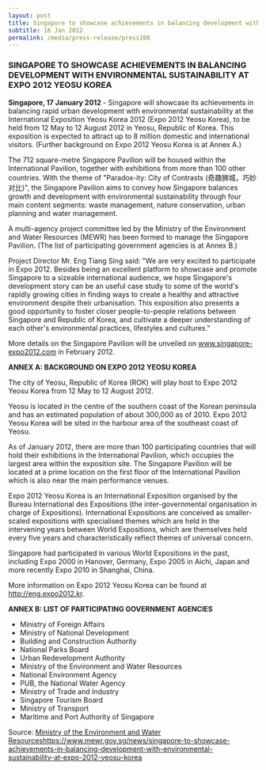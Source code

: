 ```yaml
---
layout: post
title: Singapore to showcase achievements in balancing development with environmental sustainability at Expo 2012 Yeosu Korea
subtitle: 16 Jan 2012
permalink: /media/press-release/press108
---
```


### SINGAPORE TO SHOWCASE ACHIEVEMENTS IN BALANCING DEVELOPMENT WITH ENVIRONMENTAL SUSTAINABILITY AT EXPO 2012 YEOSU KOREA

**Singapore, 17 January 2012** - Singapore will showcase its achievements in balancing rapid urban development with environmental sustainability at the International Exposition Yeosu Korea 2012 (Expo 2012 Yeosu Korea), to be held from 12 May to 12 August 2012 in Yeosu, Republic of Korea. This exposition is expected to attract up to 8 million domestic and international visitors. (Further background on Expo 2012 Yeosu Korea is at Annex A.)

The 712 square-metre Singapore Pavilion will be housed within the International Pavilion, together with exhibitions from more than 100 other countries. With the theme of "Paradox-ity: City of Contrasts (奇趣狮城，巧妙对比)", the Singapore Pavilion aims to convey how Singapore balances growth and development with environmental sustainability through four main content segments: waste management, nature conservation, urban planning and water management.

A multi-agency project committee led by the Ministry of the Environment and Water Resources (MEWR) has been formed to manage the Singapore Pavilion. (The list of participating government agencies is at Annex B.)

Project Director Mr. Eng Tiang Sing said: "We are very excited to participate in Expo 2012. Besides being an excellent platform to showcase and promote Singapore to a sizeable international audience, we hope Singapore's development story can be an useful case study to some of the world's rapidly growing cities in finding ways to create a healthy and attractive environment despite their urbanisation. This exposition also presents a good opportunity to foster closer people-to-people relations between Singapore and Republic of Korea, and cultivate a deeper understanding of each other's environmental practices, lifestyles and cultures."

More details on the Singapore Pavilion will be unveiled on www.singapore-expo2012.com in February 2012.

**ANNEX A: BACKGROUND ON EXPO 2012 YEOSU KOREA**

The city of Yeosu, Republic of Korea (ROK) will play host to Expo 2012 Yeosu Korea from 12 May to 12 August 2012.

Yeosu is located in the centre of the southern coast of the Korean peninsula and has an estimated population of about 300,000 as of 2010. Expo 2012 Yeosu Korea will be sited in the harbour area of the southeast coast of Yeosu.

As of January 2012, there are more than 100 participating countries that will hold their exhibitions in the International Pavilion, which occupies the largest area within the exposition site. The Singapore Pavilion will be located at a prime location on the first floor of the International Pavilion which is also near the main performance venues.

Expo 2012 Yeosu Korea is an International Exposition organised by the Bureau International des Expositions (the inter-governmental organisation in charge of Expositions). International Expositions are conceived as smaller-scaled expositions with specialised themes which are held in the intervening years between World Expositions, which are themselves held every five years and characteristically reflect themes of universal concern.

Singapore had participated in various World Expositions in the past, including Expo 2000 in Hanover, Germany, Expo 2005 in Aichi, Japan and more recently Expo 2010 in Shanghai, China.

More information on Expo 2012 Yeosu Korea can be found at [<a href="http://eng.expo2012.kr/main.html" target="_blank">http://eng.expo2012.kr</a>](http://eng.expo2012.kr/main.html).

**ANNEX B: LIST OF PARTICIPATING GOVERNMENT AGENCIES**

* Ministry of Foreign Affairs
* Ministry of National Development
* Building and Construction Authority
* National Parks Board
* Urban Redevelopment Authority
* Ministry of the Environment and Water Resources
* National Environment Agency
* PUB, the National Water Agency
* Ministry of Trade and Industry
* Singapore Tourism Board
* Ministry of Transport
* Maritime and Port Authority of Singapore

Source: [<a href="https://www.mewr.gov.sg/news/singapore-to-showcase-achievements-in-balancing-development-with-environmental-sustainability-at-expo-2012-yeosu-korea" target="_blank">Ministry of the Environment and Water Resources</a>](http://www.jtc.gov.sg/industrial-land-and-space/Pages/cleantech-park.aspx)https://www.mewr.gov.sg/news/singapore-to-showcase-achievements-in-balancing-development-with-environmental-sustainability-at-expo-2012-yeosu-korea